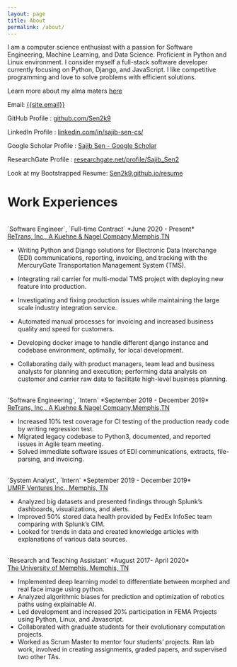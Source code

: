 ```yaml
---
layout: page
title: About
permalink: /about/
---
```

<p>
I am a computer science enthusiast with a passion for Software Engineering, Machine Learning, and Data Science. Proficient in Python and Linux environment. I consider myself a full-stack software developer currently focusing on Python, Django, and JavaScript. I like competitive programming and love to solve problems with efficient solutions.
</p>

Learn more about my alma maters <a href="{{ site.url }}/educations/">here</a>

Email: <a href="mailto:{{site.email}}?Subject=From Blog Site:">{{site.email}}</a>

GitHub Profile : <a href="https://github.com/Sen2k9" target="_blank">github.com/Sen2k9</a>

LinkedIn Profile : <a href="https://www.linkedin.com/in/sajib-sen-cs/" target="_blank">linkedin.com/in/sajib-sen-cs/</a>

Google Scholar Profile : <a href="https://scholar.google.com/citations?user=cM6n59UAAAAJ&hl=en" target="_blank">Sajib Sen - Google Scholar</a>

ResearchGate Profile : <a href="https://www.researchgate.net/profile/Sajib_Sen2" target="_blank">researchgate.net/profile/Sajib_Sen2</a>

Look at my Bootstrapped Resume: <a href="https://sen2k9.github.io/resume/" target="_blank">Sen2k9.github.io/resume</a>
<br>
# Work Experiences

<br>
`Software Engineer`, `Full-time Contract` *June 2020 - Present*<br>
<a href="http://www.retrans.com/" target="_blank">ReTrans, Inc., A Kuehne & Nagel Company,Memphis,TN</a>


- Writing Python and Django solutions for Electronic Data Interchange (EDI) communications, reporting,
invoicing, and tracking with the MercuryGate Transportation Management System (TMS).
- Integrating rail carrier for multi-modal TMS project with deploying new feature into production.

- Investigating and fixing production issues while maintaining the large scale industry integration service.

- Automated manual processes for invoicing and increased business quality and speed for customers.

- Developing docker image to handle different django instance and codebase environment, optimally, for local development.

- Collaborating daily with product managers, team lead and business analysts for planning and execution;
performing data analysis on customer and carrier raw data to facilitate high-level business planning.

<br>
`Software Engineering`, `Intern` *September 2019 - December 2019*<br>
<a href="http://www.retrans.com/" target="_blank">ReTrans, Inc., A Kuehne & Nagel Company,Memphis,TN</a>

- Increased 10% test coverage for CI testing of the production ready code by writing regression test.
- Migrated legacy codebase to Python3, documented, and reported issues in Agile team meeting.
- Solved immediate software issues of EDI communications, extracts, file-parsing, and invoicing.

<br>                              
`System Analyst`, `Intern` *September 2019 - December 2019*<br>
<a href="http://umrfventures.com/" target="_blank">UMRF Ventures Inc., Memphis, TN</a>

- Analyzed big datasets and presented findings through Splunk’s dashboards, visualizations, and alerts.
- Improved 50% stored data health provided by FedEx InfoSec team comparing with Splunk’s CIM.
- Looked for trends in data and created knowledge articles with explanations of various data sources.

<br>
`Research and Teaching Assistant` *August 2017- April 2020*<br>
<a href="https://www.memphis.edu/" target="_blank">The University of Memphis, Memphis, TN</a>


- Implemented deep learning model to differentiate between morphed and real face image using python.
- Analyzed algorithmic biases for prediction and optimization of robotics paths using explainable AI.
- Led development and increased 20\% participation in FEMA Projects using Python, Linux, and Javascript.
- Collaborated with graduate students for their evolutionary computation projects.
- Worked as Scrum Master to mentor four students’ projects. Ran lab work, involved in creating assignments, graded papers, and supervised two other TAs.
